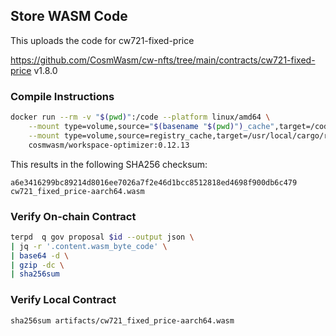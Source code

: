 ## Store WASM Code

This uploads the code for cw721-fixed-price

https://github.com/CosmWasm/cw-nfts/tree/main/contracts/cw721-fixed-price v1.8.0

### Compile Instructions

```sh
docker run --rm -v "$(pwd)":/code --platform linux/amd64 \
	--mount type=volume,source="$(basename "$(pwd)")_cache",target=/code/target \
	--mount type=volume,source=registry_cache,target=/usr/local/cargo/registry \
	cosmwasm/workspace-optimizer:0.12.13
```

This results in the following SHA256 checksum:

```
a6e3416299bc89214d8016ee7026a7f2e46d1bcc8512818ed4698f900db6c479  cw721_fixed_price-aarch64.wasm
```

### Verify On-chain Contract

```sh
terpd  q gov proposal $id --output json \
| jq -r '.content.wasm_byte_code' \
| base64 -d \
| gzip -dc \
| sha256sum

```

### Verify Local Contract

```
sha256sum artifacts/cw721_fixed_price-aarch64.wasm
```